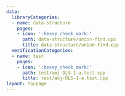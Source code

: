 ```yaml
---
data:
  libraryCategories:
  - name: data-structure
    pages:
    - icon: ':heavy_check_mark:'
      path: data-structure/union-find.cpp
      title: data-structure/union-find.cpp
  verificationCategories:
  - name: test
    pages:
    - icon: ':heavy_check_mark:'
      path: test/aoj-DLS-1-a.test.cpp
      title: test/aoj-DLS-1-a.test.cpp
layout: toppage
---
```

